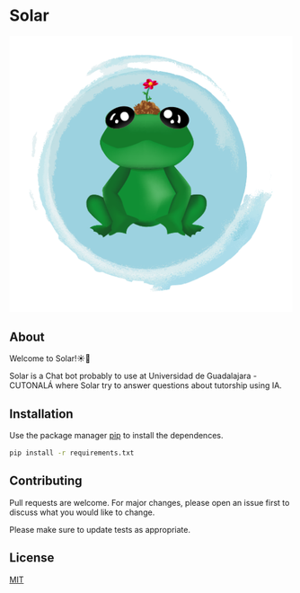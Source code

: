 # Solar

![alt text](https://github.com/tristanHdez18/Solar/blob/master/static/images/character/solar_icon_head.png)

## About
Welcome to Solar!☀️🤖

Solar is a Chat bot probably to use at Universidad de Guadalajara - CUTONALÁ where Solar try to answer questions about tutorship using IA.

## Installation

Use the package manager [pip](https://pip.pypa.io/en/stable/) to install the dependences.

```bash
pip install -r requirements.txt
```

## Contributing
Pull requests are welcome. For major changes, please open an issue first to discuss what you would like to change.

Please make sure to update tests as appropriate.

## License
[MIT](https://choosealicense.com/licenses/mit/)